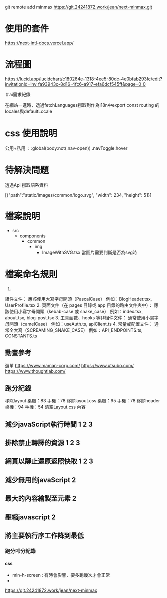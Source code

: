 


git remote add minmax https://git.24241872.work/jean/next-minmax.git

# 使用的套件

https://next-intl-docs.vercel.app/

# 流程圖

https://lucid.app/lucidchart/c180264e-1318-4ee5-80dc-4e0bfab293fc/edit?invitationId=inv_fa93943c-8d16-4fc6-a917-efa6dcf545ff&page=0_0

＃ai需求紀錄

在網站一進時，透過fetchLanguages撈取到作為i18n中export const routing 的locales與defaultLocale

# css 使用說明

公用+私用 ：:global(body:not(.nav-open)) .navToggle:hover


# 待解決問題

透過Api 撈取語系資料

[{"path":"static/images/common/logo.svg", "width": 234, "height": 51}]


# 檔案說明

- src
  - components
    - common
      - img
        - ImageWithSVG.tsx 當圖片需要判斷是否為svg時

# 檔案命名規則

1.
組件文件：
應該使用大寫字母開頭（PascalCase）
例如：BlogHeader.tsx, UserProfile.tsx
2.
頁面文件（在 pages 目錄或 app 目錄的路由文件夾中）：
應該使用小寫字母開頭（kebab-case 或 snake_case）
例如：index.tsx, about.tsx, blog-post.tsx
3.
工具函數、hooks 等非組件文件：
通常使用小寫字母開頭（camelCase）
例如：useAuth.ts, apiClient.ts
4.
常量或配置文件：
通常全大寫（SCREAMING_SNAKE_CASE）
例如：API_ENDPOINTS.ts, CONSTANTS.ts


## 動畫參考

選單
https://www.maman-corp.com/
https://www.utsubo.com/
https://www.thoughtlab.com/


## 跑分紀錄

移除layout 桌機：83 手機：78
移除layout.css 桌機：95 手機：78
移除header 桌機：94 手機：54
清空Layout.css 內容

## 減少javaScript執行時間 1 2 3

## 排除禁止轉譯的資源 1 2 3

## 網頁以靜止還原返照快取 1 2 3 

## 減少無用的javaScript  2 

## 最大的內容繪製至元素 2 

## 壓縮javascript 2 




## 將主要執行序工作降到最低 

### 跑分叩分紀錄

#### css

- min-h-screen : 有時會影響，要多跑幾次才會正常
- 

https://git.24241872.work/jean/next-minmax


